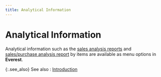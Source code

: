 ```yaml
---
title: Analytical Information
---
```


# Analytical Information


Analytical information such as the [sales  analysis reports]({{site.sp_chm}}/sales-docs/sales-analysis/sales_analysis.html) and [sales/purchase  analysis report]({{site.pp_chm}}/purc-proc/pos/create-po/sales-purchase-analysis/sales_purchase_analysis.html) by items are available as menu options in **Everest**.


{:.see_also}
See also
: [Introduction]({{site.rpt_baseurl}}/introduction.html)

